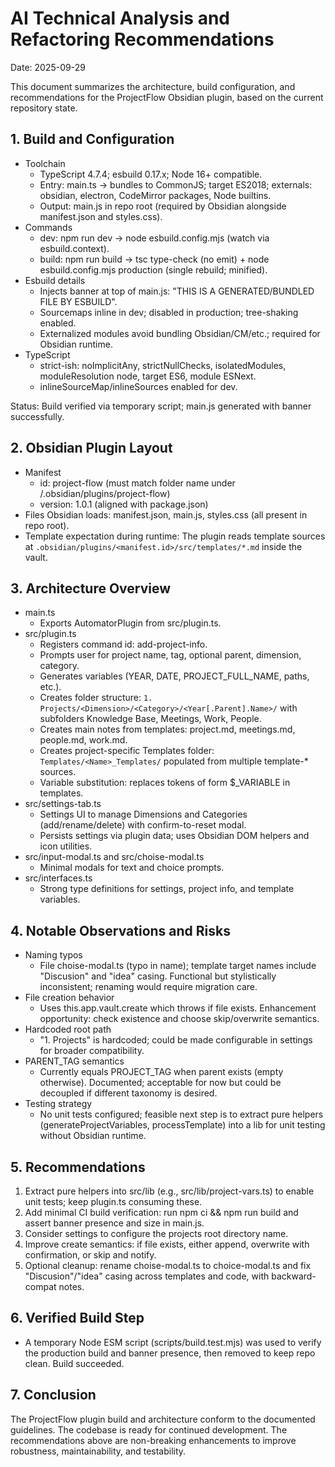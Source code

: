 # AI Technical Analysis and Refactoring Recommendations
Date: 2025-09-29

This document summarizes the architecture, build configuration, and recommendations for the ProjectFlow Obsidian plugin, based on the current repository state.

## 1. Build and Configuration
- Toolchain
  - TypeScript 4.7.4; esbuild 0.17.x; Node 16+ compatible.
  - Entry: main.ts → bundles to CommonJS; target ES2018; externals: obsidian, electron, CodeMirror packages, Node builtins.
  - Output: main.js in repo root (required by Obsidian alongside manifest.json and styles.css).
- Commands
  - dev: npm run dev → node esbuild.config.mjs (watch via esbuild.context).
  - build: npm run build → tsc type-check (no emit) + node esbuild.config.mjs production (single rebuild; minified).
- Esbuild details
  - Injects banner at top of main.js: "THIS IS A GENERATED/BUNDLED FILE BY ESBUILD".
  - Sourcemaps inline in dev; disabled in production; tree-shaking enabled.
  - Externalized modules avoid bundling Obsidian/CM/etc.; required for Obsidian runtime.
- TypeScript
  - strict-ish: noImplicitAny, strictNullChecks, isolatedModules, moduleResolution node, target ES6, module ESNext.
  - inlineSourceMap/inlineSources enabled for dev.

Status: Build verified via temporary script; main.js generated with banner successfully.

## 2. Obsidian Plugin Layout
- Manifest
  - id: project-flow (must match folder name under <vault>/.obsidian/plugins/project-flow)
  - version: 1.0.1 (aligned with package.json)
- Files Obsidian loads: manifest.json, main.js, styles.css (all present in repo root).
- Template expectation during runtime: The plugin reads template sources at `.obsidian/plugins/<manifest.id>/src/templates/*.md` inside the vault.

## 3. Architecture Overview
- main.ts
  - Exports AutomatorPlugin from src/plugin.ts.
- src/plugin.ts
  - Registers command id: add-project-info.
  - Prompts user for project name, tag, optional parent, dimension, category.
  - Generates variables (YEAR, DATE, PROJECT_FULL_NAME, paths, etc.).
  - Creates folder structure: `1. Projects/<Dimension>/<Category>/<Year[.Parent].Name>/` with subfolders Knowledge Base, Meetings, Work, People.
  - Creates main notes from templates: project.md, meetings.md, people.md, work.md.
  - Creates project-specific Templates folder: `Templates/<Name>_Templates/` populated from multiple template-* sources.
  - Variable substitution: replaces tokens of form $_VARIABLE in templates.
- src/settings-tab.ts
  - Settings UI to manage Dimensions and Categories (add/rename/delete) with confirm-to-reset modal.
  - Persists settings via plugin data; uses Obsidian DOM helpers and icon utilities.
- src/input-modal.ts and src/choise-modal.ts
  - Minimal modals for text and choice prompts.
- src/interfaces.ts
  - Strong type definitions for settings, project info, and template variables.

## 4. Notable Observations and Risks
- Naming typos
  - File choise-modal.ts (typo in name); template target names include "Discusion" and "idea" casing. Functional but stylistically inconsistent; renaming would require migration care.
- File creation behavior
  - Uses this.app.vault.create which throws if file exists. Enhancement opportunity: check existence and choose skip/overwrite semantics.
- Hardcoded root path
  - "1. Projects" is hardcoded; could be made configurable in settings for broader compatibility.
- PARENT_TAG semantics
  - Currently equals PROJECT_TAG when parent exists (empty otherwise). Documented; acceptable for now but could be decoupled if different taxonomy is desired.
- Testing strategy
  - No unit tests configured; feasible next step is to extract pure helpers (generateProjectVariables, processTemplate) into a lib for unit testing without Obsidian runtime.

## 5. Recommendations
1. Extract pure helpers into src/lib (e.g., src/lib/project-vars.ts) to enable unit tests; keep plugin.ts consuming these.
2. Add minimal CI build verification: run npm ci && npm run build and assert banner presence and size in main.js.
3. Consider settings to configure the projects root directory name.
4. Improve create semantics: if file exists, either append, overwrite with confirmation, or skip and notify.
5. Optional cleanup: rename choise-modal.ts to choice-modal.ts and fix "Discusion"/"idea" casing across templates and code, with backward-compat notes.

## 6. Verified Build Step
- A temporary Node ESM script (scripts/build.test.mjs) was used to verify the production build and banner presence, then removed to keep repo clean. Build succeeded.

## 7. Conclusion
The ProjectFlow plugin build and architecture conform to the documented guidelines. The codebase is ready for continued development. The recommendations above are non-breaking enhancements to improve robustness, maintainability, and testability.
